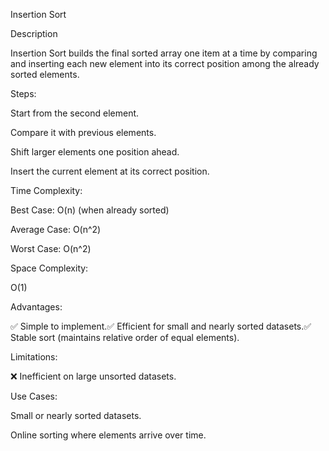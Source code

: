 Insertion Sort

Description

Insertion Sort builds the final sorted array one item at a time by comparing and inserting each new element into its correct position among the already sorted elements.

Steps:

Start from the second element.

Compare it with previous elements.

Shift larger elements one position ahead.

Insert the current element at its correct position.

Time Complexity:

Best Case: O(n) (when already sorted)

Average Case: O(n^2)

Worst Case: O(n^2)

Space Complexity:

O(1)

Advantages:

✅ Simple to implement.✅ Efficient for small and nearly sorted datasets.✅ Stable sort (maintains relative order of equal elements).

Limitations:

❌ Inefficient on large unsorted datasets.

Use Cases:

Small or nearly sorted datasets.

Online sorting where elements arrive over time.